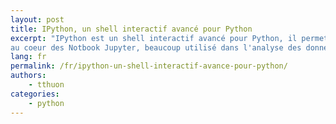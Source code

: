 ```yaml
---
layout: post
title: IPython, un shell interactif avancé pour Python
excerpt: "IPython est un shell interactif avancé pour Python, il permet d'avoir des fonctionnalités plus avancé que le shell par défaut. Il est également
au coeur des Notbook Jupyter, beaucoup utilisé dans l'analyse des données (BigData)"
lang: fr
permalink: /fr/ipython-un-shell-interactif-avance-pour-python/
authors:
    - tthuon
categories:
    - python
---
```


